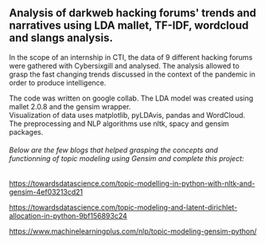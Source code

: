 ## Analysis of darkweb hacking forums' trends and narratives using LDA mallet, TF-IDF, wordcloud and slangs analysis.
In the scope of an internship in CTI, the data of 9 different hacking forums were gathered with Cybersixgill and analysed. The analysis allowed to grasp the fast changing trends discussed in the context of the pandemic in order to produce intelligence. 

The code was written on google collab. The LDA model was created using mallet 2.0.8 and the gensim wrapper.  
Visualization of data uses matplotlib, pyLDAvis, pandas and WordCloud.  
The preprocessing and NLP algorithms use nltk, spacy and gensim packages. 

###### Below are the few blogs that helped grasping the concepts and functionning of topic modeling using Gensim and complete this project: ######

  https://towardsdatascience.com/topic-modelling-in-python-with-nltk-and-gensim-4ef03213cd21
  
  https://towardsdatascience.com/topic-modeling-and-latent-dirichlet-allocation-in-python-9bf156893c24
  
  https://www.machinelearningplus.com/nlp/topic-modeling-gensim-python/


